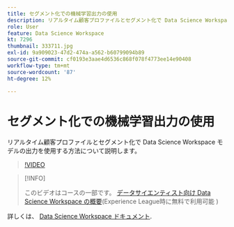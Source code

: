 ```yaml
---
title: セグメント化での機械学習出力の使用
description: リアルタイム顧客プロファイルとセグメント化で Data Science Workspace モデルの出力を使用する方法について説明します。
role: User
feature: Data Science Workspace
kt: 7296
thumbnail: 333711.jpg
exl-id: 9a909023-47d2-474a-a562-b60799094b89
source-git-commit: cf0193e3aae4d6536c868f078f4773ee14e90408
workflow-type: tm+mt
source-wordcount: '87'
ht-degree: 12%

---
```


# セグメント化での機械学習出力の使用

リアルタイム顧客プロファイルとセグメント化で Data Science Workspace モデルの出力を使用する方法について説明します。

>[!VIDEO](https://video.tv.adobe.com/v/333711)

>[!INFO]
>
> このビデオはコースの一部です。 [データサイエンティスト向け Data Science Workspace の概要](https://experienceleague.adobe.com/?recommended=ExperiencePlatform-U-1-2021.1.dsw)(Experience League時に無料で利用可能 )

詳しくは、 [Data Science Workspace ドキュメント](https://experienceleague.adobe.com/docs/experience-platform/data-science-workspace/home.html?lang=ja).
